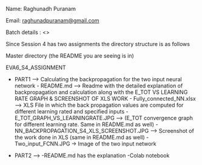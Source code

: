 Name: Raghunadh Puranam

Email: raghunadpuranam@gmail.com

Batch details : <>

Since Session 4 has two assignments the directory structure is as follows

Master directory (the README you are seeing is in)

EVA6_S4_ASSIGNMENT
   - PART1 --> Calculating the backpropagation for the two input neural network
   	- README.md --> Readme with the detailed explanation of backpropagation and calculation along with the E_TOT VS LEARNING RATE GRAPH & SCREENSHOT OF XLS WORK
	- Fully_connected_NN.xlsx --> XLS File in which the back propagation values are computed for different learning rated and specified inputs
	- E_TOT_GRAPH_VS_LEARNINGRATE.JPG --> (E_TOT convergence graph for different learning rate. Same in README.md as well)
	- NN_BACKPROPAGATION_S4_XLS_SCREENSHOT.JPG --> Screenshot of the work done in XLS (same in README.md as well)
	- Two_input_FCNN.JPG -> Image of the two input network

   - PART2 --> 
        -README.md has the explanation
	-Colab notebook
	
